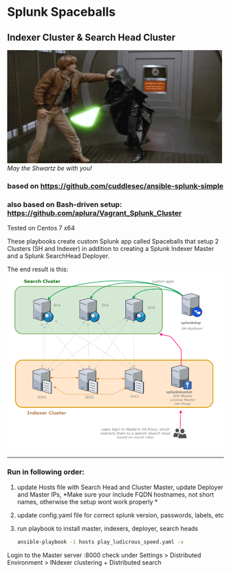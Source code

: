 

# Splunk Spaceballs
## Indexer Cluster & Search Head Cluster

![spaceballs](spaceballs.gif)
*May the Shwartz be with you!*

### based on https://github.com/cuddlesec/ansible-splunk-simple
### also based on Bash-driven setup:   https://github.com/aplura/Vagrant_Splunk_Cluster

Tested on Centos 7 x64

These playbooks create custom Splunk app called Spaceballs that setup 2 Clusters (SH and Indexer) in addition to creating a Splunk Indexer Master and a Splunk SearchHead Deployer. 

The end result is this:
![chart](Splunk_cluster.png)

---
### Run in following order:
1. update Hosts file with Search Head and Cluster Master, update Deployer and Master IPs, 
   *Make sure your include FQDN hostnames, not short names, otherwise the setup wont work properly *

1. update config.yaml file for correct splunk version, passwords, labels, etc
  
1. run playbook to install master, indexers, deployer, search heads  
    ```bash 
    ansible-playbook -i hosts play_ludicrous_speed.yaml -v
    ```

Login to the Master server <master ip>:8000
check under Settings > Distributed Environment > INdexer clustering + Distributed search